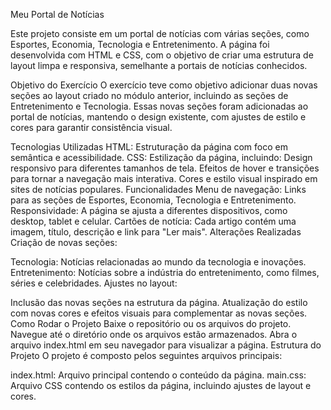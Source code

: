 Meu Portal de Notícias

Este projeto consiste em um portal de notícias com várias seções, como Esportes, Economia, Tecnologia e Entretenimento. A página foi desenvolvida com HTML e CSS, com o objetivo de criar uma estrutura de layout limpa e responsiva, semelhante a portais de notícias conhecidos.

Objetivo do Exercício
O exercício teve como objetivo adicionar duas novas seções ao layout criado no módulo anterior, incluindo as seções de Entretenimento e Tecnologia. Essas novas seções foram adicionadas ao portal de notícias, mantendo o design existente, com ajustes de estilo e cores para garantir consistência visual.

Tecnologias Utilizadas
HTML: Estruturação da página com foco em semântica e acessibilidade.
CSS: Estilização da página, incluindo:
Design responsivo para diferentes tamanhos de tela.
Efeitos de hover e transições para tornar a navegação mais interativa.
Cores e estilo visual inspirado em sites de notícias populares.
Funcionalidades
Menu de navegação: Links para as seções de Esportes, Economia, Tecnologia e Entretenimento.
Responsividade: A página se ajusta a diferentes dispositivos, como desktop, tablet e celular.
Cartões de notícia: Cada artigo contém uma imagem, título, descrição e link para "Ler mais".
Alterações Realizadas
Criação de novas seções:

Tecnologia: Notícias relacionadas ao mundo da tecnologia e inovações.
Entretenimento: Notícias sobre a indústria do entretenimento, como filmes, séries e celebridades.
Ajustes no layout:

Inclusão das novas seções na estrutura da página.
Atualização do estilo com novas cores e efeitos visuais para complementar as novas seções.
Como Rodar o Projeto
Baixe o repositório ou os arquivos do projeto.
Navegue até o diretório onde os arquivos estão armazenados.
Abra o arquivo index.html em seu navegador para visualizar a página.
Estrutura do Projeto
O projeto é composto pelos seguintes arquivos principais:

index.html: Arquivo principal contendo o conteúdo da página.
main.css: Arquivo CSS contendo os estilos da página, incluindo ajustes de layout e cores.
